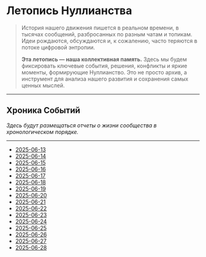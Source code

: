# Летопись Нуллианства

> История нашего движения пишется в реальном времени, в тысячах сообщений, разбросанных по разным чатам и топикам. Идеи рождаются, обсуждаются и, к сожалению, часто теряются в потоке цифровой энтропии.
>
> **Эта летопись — наша коллективная память.** Здесь мы будем фиксировать ключевые события, решения, конфликты и яркие моменты, формирующие Нуллианство. Это не просто архив, а инструмент для анализа нашего развития и сохранения самых ценных мыслей.

---

## Хроника Событий

*Здесь будут размещаться отчеты о жизни сообщества в хронологическом порядке.*

---

- [2025-06-13](reports/2025-06-13.md)
- [2025-06-14](reports/2025-06-14.md)
- [2025-06-15](reports/2025-06-15.md)
- [2025-06-16](reports/2025-06-16.md)
- [2025-06-17](reports/2025-06-17.md)
- [2025-06-18](reports/2025-06-18.md)
- [2025-06-19](reports/2025-06-19.md)
- [2025-06-20](reports/2025-06-20.md)
- [2025-06-21](reports/2025-06-21.md)
- [2025-06-22](reports/2025-06-22.md)
- [2025-06-23](reports/2025-06-23.md)
- [2025-06-24](reports/2025-06-24.md)
- [2025-06-25](reports/2025-06-25.md)
- [2025-06-26](reports/2025-06-26.md)
- [2025-06-27](reports/2025-06-27.md)
- [2025-06-28](reports/2025-06-28.md)
